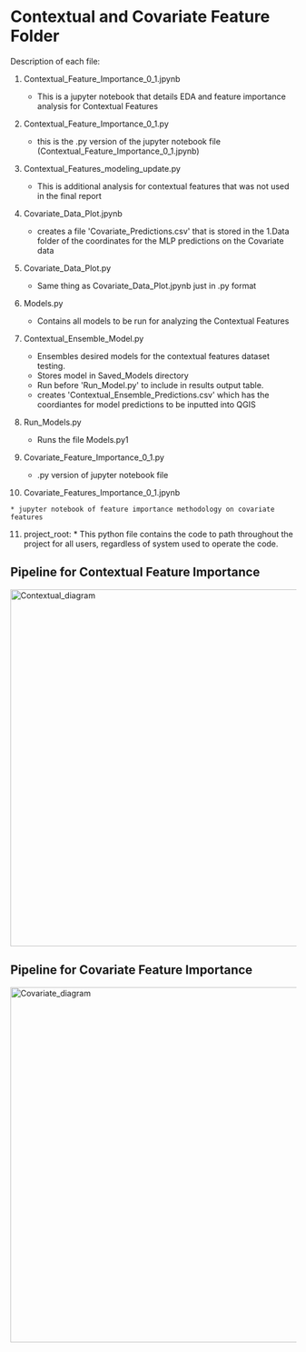 # Contextual and Covariate Feature Folder

Description of each file:
  1. Contextual_Feature_Importance_0_1.jpynb
      
      * This is a jupyter notebook that details EDA and feature importance analysis for Contextual Features

  2. Contextual_Feature_Importance_0_1.py
      * this is the .py version of the jupyter notebook file (Contextual_Feature_Importance_0_1.jpynb)

  3. Contextual_Features_modeling_update.py
    
      * This is additional analysis for contextual features that was not used in the final report
  4. Covariate_Data_Plot.jpynb 
      * creates a file 'Covariate_Predictions.csv' that is stored in the 1.Data folder of the coordinates for the MLP predictions on the Covariate data
  
  5. Covariate_Data_Plot.py
      * Same thing as Covariate_Data_Plot.jpynb just in .py format

  6. Models.py
    
      * Contains all models to be run for analyzing the Contextual Features
    
  7. Contextual_Ensemble_Model.py

      * Ensembles desired models for the contextual features dataset testing.
      * Stores model in Saved_Models directory 
      * Run before 'Run_Model.py' to include in results output table.
      * creates 'Contextual_Ensemble_Predictions.csv' which has the coordiantes for model predictions to be inputted into QGIS
    
  8. Run_Models.py
   
      * Runs the file Models.py1
     
  9. Covariate_Feature_Importance_0_1.py
     
     * .py version of jupyter notebook file

  10. Covariate_Features_Importance_0_1.jpynb
     
    * jupyter notebook of feature importance methodology on covariate features
     
  11.  project_root:
     * This python file contains the code to path throughout the project for all users, regardless of system used to operate the code.


## Pipeline for Contextual Feature Importance
<img width="628" alt="Contextual_diagram" src="https://user-images.githubusercontent.com/60163434/165119981-01fb84d6-42ea-40fc-b147-c45991ae2185.png">

## Pipeline for Covariate Feature Importance
<img width="625" alt="Covariate_diagram" src="https://user-images.githubusercontent.com/60163434/165120931-8a15a858-6812-43e5-9eb5-3d12d6ef5442.png">




